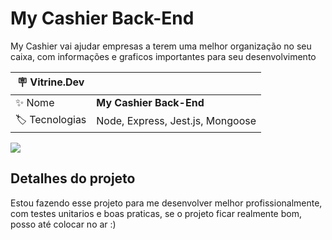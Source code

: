 # My Cashier Back-End

My Cashier vai ajudar empresas a terem uma melhor organização no seu caixa, com informações e graficos importantes para seu desenvolvimento

| :placard: Vitrine.Dev |                                               |
| --------------------- | --------------------------------------------- |
| :sparkles: Nome       | **My Cashier Back-End**                     |
| :label: Tecnologias   | Node, Express, Jest.js, Mongoose |

<!-- Inserir imagem com a #vitrinedev ao final do link -->

![](https://cdn.discordapp.com/attachments/902225085245563021/1044002215804813432/Screenshot_1.png#vitrinedev)

## Detalhes do projeto

Estou fazendo esse projeto para me desenvolver melhor profissionalmente, com testes unitarios e boas praticas, se o projeto ficar realmente bom, posso até colocar no ar :)
